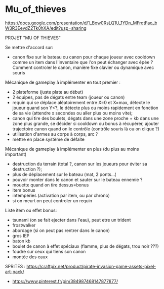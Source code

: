 # Mu_of_thieves

https://docs.google.com/presentation/d/1_Bow0RsLQ1U_1YDn_MFrqtFao_bW3R3EevdZ2Tk0hXA/edit?usp=sharing

PROJET "MU OF THIEVES"

Se mettre d'accord sur:
- canon fixe sur le bateau ou canon pour chaque joueur avec cooldown comme un item dans l'inventaire que l'on peut échanger avec épée ? Comment controler le canon, manière fixe clavier ou dynamique avec souris



Mécanique de gameplay à implémenter en tout premier :
- 2 plateforme (juste plate au début)
- 2 équipes, pas de dégats entre team (joueur ou canon)
- requin qui se déplace aléatoirement entre X=0 et X=max, détecte le joueur quand son Y<?, le détecte plus ou moins rapidement en fonction de sa vie (attendre x secondes ou aller plus ou moins vite);
- canon qui tire des boulets, dégats dans une zone proche + kb dans une zone plus grande, se décider si cooldown ou bonus à récupérer, ajouter trajectoire canon quand on le contrôle (contrôle souris là ou on clique ?)
- utilisation d'armes au corps à corps, arc ?
- mettre en place système de défaite


Mécanique de gameplay à implémenter en plus (du plus au moins important)
- destruction du terrain (total ?, canon sur les joueurs pour éviter sa destruction ?);
- plus de déplacement sur le bateau (mat, 2 ponts...)
- pouvoir monter dans le canon et sauter sur le bateau ennemie ?
- mouette quand on tire dessus=bonus
- item bonus
- intempéries (activation par item, ou par chrono)
- si on meurt on peut controler un requin

Liste item ou effet bonus:
- tsunami (on se fait ejecter dans l'eau), peut etre un trident
- frostwalker
- abordage (si on peut pas rentrer dans le canon)
- gros IEP
- baton kb
- boulet de canon à effet spéciaux (flamme, plus de dégats, trou noir ???)
- foudre sur ceux qui tiens son canon
- montée des eaux

SPRITES :
https://craftpix.net/product/pirate-invasion-game-assets-pixel-art-pack/
- https://www.pinterest.fr/pin/384987468147877877/

 
